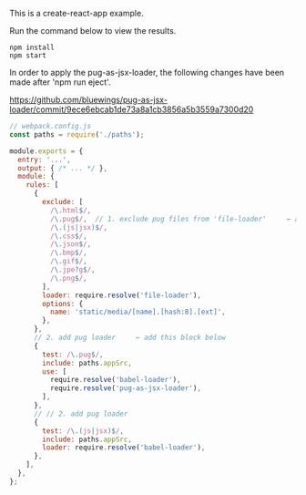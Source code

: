 This is a create-react-app example.

Run the command below to view the results.

```
npm install
npm start
```

In order to apply the pug-as-jsx-loader, the following changes have been made after 'npm run eject'.
 
https://github.com/bluewings/pug-as-jsx-loader/commit/9ece6ebcab1de73a8a1cb3856a5b3559a7300d20 

```javascript
// webpack.config.js
const paths = require('./paths');

module.exports = {
  entry: '...',
  output: { /* ... */ },
  module: {
    rules: [
      {
        exclude: [
          /\.html$/,
          /\.pug$/,  // 1. exclude pug files from 'file-loader'     ← add this line
          /\.(js|jsx)$/,
          /\.css$/,
          /\.json$/,
          /\.bmp$/,
          /\.gif$/,
          /\.jpe?g$/,
          /\.png$/,
        ],
        loader: require.resolve('file-loader'),
        options: {
          name: 'static/media/[name].[hash:8].[ext]',
        },
      },
      // 2. add pug loader     ← add this block below
      {
        test: /\.pug$/,
        include: paths.appSrc,
        use: [
          require.resolve('babel-loader'),
          require.resolve('pug-as-jsx-loader'),
        ],
      },
      // // 2. add pug loader
      {
        test: /\.(js|jsx)$/,
        include: paths.appSrc,
        loader: require.resolve('babel-loader'),
      },
    ],
  },
};
```
